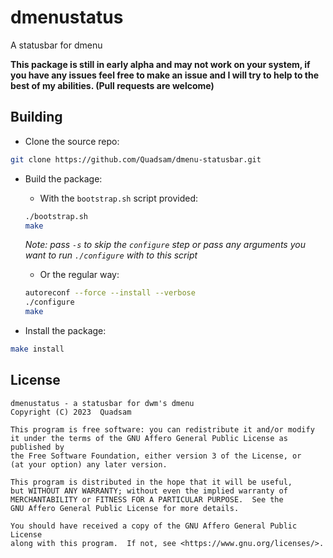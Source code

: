 # dmenustatus

A statusbar for dmenu

**This package is still in early alpha and may not work on your system,
if you have any issues feel free to make an issue and I will try to help
to the best of my abilities. (Pull requests are welcome)**

## Building

- Clone the source repo:

``` bash
git clone https://github.com/Quadsam/dmenu-statusbar.git
```

- Build the package:

  - With the `bootstrap.sh` script provided:

  ``` bash
  ./bootstrap.sh
  make
  ```

  **Note:* pass `-s` to skip the `configure` step or pass any arguments
  you want to run `./configure` with to this script*

  - Or the regular way:

  ``` bash
  autoreconf --force --install --verbose
  ./configure
  make
  ```

- Install the package:

``` bash
make install
```

## License

``` license
dmenustatus - a statusbar for dwm's dmenu
Copyright (C) 2023  Quadsam

This program is free software: you can redistribute it and/or modify
it under the terms of the GNU Affero General Public License as published by
the Free Software Foundation, either version 3 of the License, or
(at your option) any later version.

This program is distributed in the hope that it will be useful,
but WITHOUT ANY WARRANTY; without even the implied warranty of
MERCHANTABILITY or FITNESS FOR A PARTICULAR PURPOSE.  See the
GNU Affero General Public License for more details.

You should have received a copy of the GNU Affero General Public License
along with this program.  If not, see <https://www.gnu.org/licenses/>.
```
